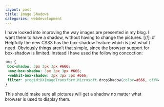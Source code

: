 ```yaml
---
layout: post
title: Image Shadows
categories: webdevelopment
---
```

I have looked into improving the way images are presented in my blog. I want them to have a shadow, without having to change the pictures.
[//]: #
Helpfully the new CSS3 has the box-shadow feature which is just what I need. Obviously things aren&#8217;t that simple, since the browser support for box-shadow is limited. Instead I have used the following concoction:

```css
img {
 box-shadow: 3px 3px 3px #666;
 -moz-box-shadow: 3px 3px 3px #666;
 -webkit-box-shadow: 3px 3px 3px #666;
 filter: progid:DXImageTransform.Microsoft.dropShadow(color=#666, offX=3, offY=3, positive=true);
}
```

This should make sure all pictures will get a shadow no matter what browser is used to display them.